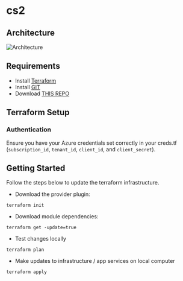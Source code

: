 # cs2

## Architecture
![Architecture](/arch_diagram.png)

## Requirements

- Install [Terraform]
- Install [GIT]
- Download [THIS REPO]

[Terraform]: https://www.terraform.io/downloads.html
[GIT]: https://git-scm.com/downloads
[THIS REPO]: https://github.com/bgree13/dc-poc.git

## Terraform Setup

### Authentication

Ensure you have your Azure credentials set correctly in your creds.tf (`subscription_id`, `tenant_id`, `client_id`, and `client_secret`).

## Getting Started

Follow the steps below to update the terraform infrastructure.


- Download the provider plugin:

```
terraform init
```

- Download module dependencies:

```
terraform get -update=true
```

- Test changes locally

```
terraform plan
```

- Make updates to infrastructure / app services on local computer

```
terraform apply
```

